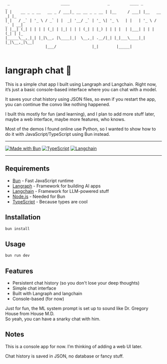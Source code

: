 ```
 _                       ____                 _         ____ _           _   
| |    __ _ _ __   __ _ / ___|_ __ __ _ _ __ | |__     / ___| |__   __ _| |_ 
| |   / _` | '_ \ / _` | |  _| '__/ _` | '_ \| '_ \   | |   | '_ \ / _` | __|
| |__| (_| | | | | (_| | |_| | | | (_| | |_) | | | |  | |___| | | | (_| | |_ 
|_____\__,_|_| |_|\__, |\____|_|  \__,_| .__/|_| |_|___\____|_| |_|\__,_|\__|
                  |___/                |_|        |_____|                    
                                                                                                                                                     
```


# langraph chat 🚀

This is a simple chat app I built using Langraph and Langchain.
Right now, it’s just a basic console-based interface where you can chat with a model.

It saves your chat history using JSON files, so even if you restart the app, you can continue the convo like nothing happened.

I built this mostly for fun (and learning), and I plan to add more stuff later, maybe a web interface, maybe more features, who knows.

Most of the demos I found online use Python, so I wanted to show how to do it with JavaScript/TypeScript using Bun instead.

---

[![Made with Bun](https://img.shields.io/badge/Made%20with-Bun-blue?logo=bun)](https://bun.sh/)
[![TypeScript](https://img.shields.io/badge/TypeScript-Enabled-blue?logo=typescript)](https://www.typescriptlang.org/)
[![Langchain](https://img.shields.io/badge/Langchain-AI-brightgreen?logo=langchain)](https://langchain.com/)

---

## Requirements
- [Bun](https://bun.sh/) - Fast JavaScript runtime
- [Langraph](https://langraph.com/) - Framework for building AI apps
- [Langchain](https://langchain.com/) - Framework for LLM-powered stuff
- [Node.js](https://nodejs.org/) - Needed for Bun
- [TypeScript](https://www.typescriptlang.org/) - Because types are cool

## Installation

```bash
bun install
```

## Usage

```bash
bun run dev
```

## Features
- Persistent chat history (so you don't lose your deep thoughts)
- Simple chat interface
- Built with Langraph and langchain
- Console-based (for now)

Just for fun, the ML system prompt is set up to sound like Dr. Gregory House from House M.D.  
So yeah, you can have a snarky chat with him.


## Notes
This is a console app for now. I’m thinking of adding a web UI later.

Chat history is saved in JSON, no database or fancy stuff.